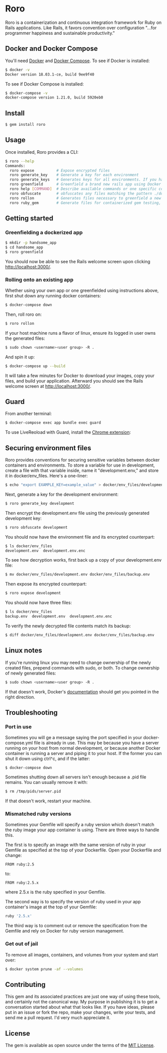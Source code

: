 # Roro

Roro is a containerization and continuous integration framework for Ruby on Rails applications. Like Rails, it favors convention over configuration "...for programmer happiness and sustainable productivity." 

## Docker and Docker Compose 

You'll need [Docker](https://docs.docker.com/install/) and [Docker Compose](https://docs.docker.com/compose/install/). To see if Docker is installed:

```bash
$ docker -v
Docker version 18.03.1-ce, build 9ee9f40
```

To see if Docker Compose is installed:

```bash
$ docker-compose -v
docker-compose version 1.21.0, build 5920eb0
```

## Install

```bash
$ gem install roro
```

## Usage

Once installed, Roro provides a CLI:

```bash
$ roro --help
Commands:
  roro expose          # Expose encrypted files
  roro generate_key    # Generate a key for each environment
  roro generate_keys   # Generates keys for all environments. If you have .en...
  roro greenfield      # Greenfield a brand new rails app using Docker's inst...
  roro help [COMMAND]  # Describe available commands or one specific command
  roro obfuscate       # obfuscates any files matching the pattern ./docker/*...
  roro rollon          # Generates files necessary to greenfield a new app wi...
  roro ruby_gem        # Generate files for containerized gem testing, Circle...
```

## Getting started

### Greenfielding a dockerized app

```bash
$ mkdir -p handsome_app
$ cd handsome_app
$ roro greenfield
```

You should now be able to see the Rails welcome screen upon clicking [http://localhost:3000/](http://localhost:3000/). 

### Rolling onto an existing app

Whether using your own app or one greenfielded using instructions above, first shut down any running docker containers: 

```bash
$ docker-compose down
```

Then, roll roro on:

```bash
$ roro rollon
```

If your host machine runs a flavor of linux, ensure its logged in user owns the generated files:

```bash
$ sudo chown <username><user group> -R .
```

And spin it up:

```bash
$ docker-compose up --build
``` 

It will take a few minutes for Docker to download your images, copy your files, and build your application. Afterward you should see the Rails welcome screen at [http://localhost:3000/](http://localhost:3000/). 

## Guard

From another terminal: 

```bash
$ docker-compose exec app bundle exec guard
```

To use LiveReoload with Guard, install the [Chrome extension](https://chrome.google.com/webstore/detail/livereload/jnihajbhpnppcggbcgedagnkighmdlei?hl=en):


## Securing environment files 

Roro provides conventions for securing sensitive variables between docker containers and environments. To store a variable for use in development, create a file with that variable inside, name it "development.env," and store it in docker/env_files. Here's a one-liner:

```bash 
$ echo "export EXAMPLE_KEY=example_value" > docker/env_files/development.env
```

Next, generate a key for the development environment:

```bash 
$ roro generate_key development
```

Then encrypt the development.env file using the previously generated development key:

```bash 
$ roro obfuscate development
```

You should now have the environment file and its encrypted counterpart: 

```bash 
$ ls docker/env_files
development.env  development.env.enc
```

To see how decryption works, first back up a copy of your development.env file:


```bash 
$ mv docker/env_files/development.env docker/env_files/backup.env
```

Then expose its encrypted counterpart:

```bash 
$ roro expose development
```

You should now have three files:

```bash 
$ ls docker/env_files
backup.env  development.env  development.env.enc 
```

To verify the newly decrypted file contents match its backup:

```bash 
$ diff docker/env_files/development.env docker/env_files/backup.env 
```

## Linux notes

If you're running linux you may need to change ownership of the newly created files, prepend commands with sudo, or both. To change ownership of newly generated files:

```bash
$ sudo chown <username><user group> -R .
```

If that doesn't work, Docker's [documentation](https://docs.docker.com/install/linux/linux-postinstall/#manage-docker-as-a-non-root-user) should get you pointed in the right direction.

## Troubleshooting 

### Port in use 

Sometimes you will ge a message saying the port specified in your docker-compose.yml file is already in use. This may be because you have a server running on your host from normal development, or because another Docker container is running a server and piping it to your host. If the former you can shut it down using ctrl^c, and if the latter:

```
$ docker-compose down 
``` 

Sometimes shutting down all servers isn't enough because a .pid file remains. You can usually remove it with: 

```bash
$ rm /tmp/pids/server.pid
```

If that doesn't work, restart your machine.

### Mismatched ruby versions 

Sometimes your Gemfile will specify a ruby version which doesn't match the ruby image your app container is using. There are three ways to handle this. 

The first is to specify an image with the same version of ruby in your Gemfile as specified at the top of your Dockerfile. Open your Dockerfile and change:

```
FROM ruby:2.5
```

to:

```
FROM ruby:2.5.x
```
where 2.5.x is the ruby specified in your Gemfile. 

The second way is to specify the version of ruby used in your app container's image at the top of your Gemfile:

```ruby 
ruby '2.5.x'
``` 

The third way is to comment out or remove the specification from the Gemfile and rely on Docker for ruby version management.

### Get out of jail

To remove all images, containers, and volumes from your system and start over:

```bash
$ docker system prune -af --volumes
```

## Contributing

This gem and its associated practices are just one way of using these tools, and certainly not the canonical way. My purpose in publishing it is to get a conversation started about what that looks like. If you have ideas, please put in an issue or fork the repo, make your changes, write your tests, and send me a pull request. I'd very much appreciate it.    

## License
The gem is available as open source under the terms of the [MIT License](https://opensource.org/licenses/MIT).